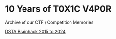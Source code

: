 # 10 Years of T0X1C V4P0R
Archive of our CTF / Competition Memories

[DSTA Brainhack 2015 to 2024](./dstabrainhack.html)
